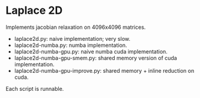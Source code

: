 # Laplace 2D 

Implements jacobian relaxation on 4096x4096 matrices.

- laplace2d.py: naive implementation; very slow.
- laplace2d-numba.py: numba implementation.
- laplace2d-numba-gpu.py: naive numba cuda implementation.
- laplace2d-numba-gpu-smem.py: shared memory version of cuda implementation.
- laplace2d-numba-gpu-improve.py: shared memory + inline reduction on cuda.

Each script is runnable.
